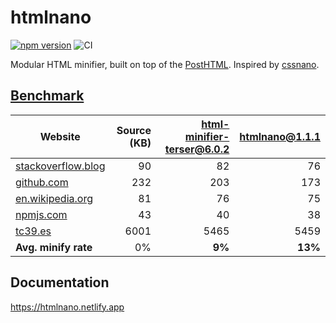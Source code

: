 # htmlnano
[![npm version](https://badge.fury.io/js/htmlnano.svg)](http://badge.fury.io/js/htmlnano)
![CI](https://github.com/posthtml/htmlnano/actions/workflows/ci.yml/badge.svg)

Modular HTML minifier, built on top of the [PostHTML](https://github.com/posthtml/posthtml). Inspired by [cssnano](http://cssnano.co/).

## [Benchmark](https://github.com/maltsev/html-minifiers-benchmark/blob/master/README.md)
[html-minifier-terser@6.0.2]: https://www.npmjs.com/package/html-minifier-terser
[htmlnano@1.1.1]: https://www.npmjs.com/package/htmlnano

| Website | Source (KB) | [html-minifier-terser@6.0.2] | [htmlnano@1.1.1] |
|---------|------------:|----------------:|-----------:|
| [stackoverflow.blog](https://stackoverflow.blog/) | 90 | 82 | 76 |
| [github.com](https://github.com/) | 232 | 203 | 173 |
| [en.wikipedia.org](https://en.wikipedia.org/wiki/Main_Page) | 81 | 76 | 75 |
| [npmjs.com](https://www.npmjs.com/features) | 43 | 40 | 38 |
| [tc39.es](https://tc39.es/ecma262/) | 6001 | 5465 | 5459 |
| **Avg. minify rate** | 0% | **9%** | **13%** |


## Documentation
https://htmlnano.netlify.app
